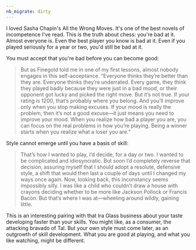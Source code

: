 ```yaml
---
nb_migrate: dirty
---
```


I loved Sasha Chapin's All the Wrong Moves. It's one of the best novels of incompetence I've read. This is the truth about chess: you're bad at it. Almost everyone is. Even the best player you know is bad at it. Even if you played seriously for a year or two, you'd still be bad at it.

You must accept that you're bad before you can become good:
> But as Finegold told me in one of my first lessons, almost nobody engages in this self-acceptance. “Everyone thinks they’re better than they are. Everyone thinks they’re underrated. Every game, they think they played badly because they were just in a bad mood, or their opponent got lucky and picked the right move. But it’s not true. If your rating is 1200, that’s probably where you belong. And you’ll improve only when you stop making excuses. If your mood is really the problem, then it’s not a good excuse—it just means you need to improve your mood. When you realize how bad a player you are, you can focus on the real problems in how you’re playing. Being a winner starts when you realize what a loser you are.”

Style cannot emerge until you have a basis of skill:
> That’s how I wanted to play, I’d decide, for a day or two. I wanted to be complicated and idiosyncratic. But soon I’d completely reverse that decision, assuring myself that I should adopt a resolute, defensive style, a shift that would then last a couple of days until I changed my ways once again. Now, looking back, this inconstancy seems impossibly silly. I was like a child who couldn’t draw a house with crayons deciding whether to be more like Jackson Pollock or Francis Bacon. But that’s where I was at—wheeling around wildly, gaining little.

This is an interesting pairing with that Ira Glass business about your taste developing faster than your skills. You might like, as a consumer, the attacking bravado of Tal. But your own style must come later, as an outgrowth of skill development. What you are good at playing, and what you like watching, might be different.
